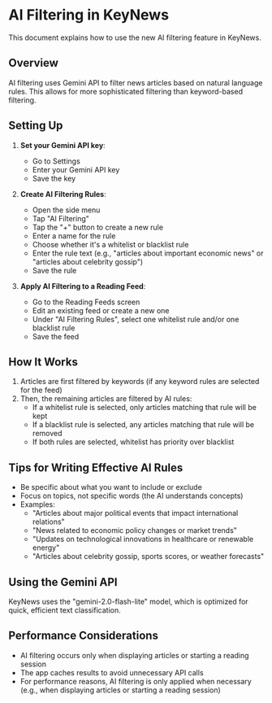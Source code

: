 # AI Filtering in KeyNews

This document explains how to use the new AI filtering feature in KeyNews.

## Overview

AI filtering uses Gemini API to filter news articles based on natural language rules. This allows for more sophisticated filtering than keyword-based filtering.

## Setting Up

1. **Set your Gemini API key**:
   - Go to Settings
   - Enter your Gemini API key 
   - Save the key

2. **Create AI Filtering Rules**:
   - Open the side menu
   - Tap "AI Filtering"
   - Tap the "+" button to create a new rule
   - Enter a name for the rule
   - Choose whether it's a whitelist or blacklist rule
   - Enter the rule text (e.g., "articles about important economic news" or "articles about celebrity gossip")
   - Save the rule

3. **Apply AI Filtering to a Reading Feed**:
   - Go to the Reading Feeds screen
   - Edit an existing feed or create a new one
   - Under "AI Filtering Rules", select one whitelist rule and/or one blacklist rule
   - Save the feed

## How It Works

1. Articles are first filtered by keywords (if any keyword rules are selected for the feed)
2. Then, the remaining articles are filtered by AI rules:
   - If a whitelist rule is selected, only articles matching that rule will be kept
   - If a blacklist rule is selected, any articles matching that rule will be removed
   - If both rules are selected, whitelist has priority over blacklist

## Tips for Writing Effective AI Rules

- Be specific about what you want to include or exclude
- Focus on topics, not specific words (the AI understands concepts)
- Examples:
  - "Articles about major political events that impact international relations"
  - "News related to economic policy changes or market trends"
  - "Updates on technological innovations in healthcare or renewable energy"
  - "Articles about celebrity gossip, sports scores, or weather forecasts"

## Using the Gemini API

KeyNews uses the "gemini-2.0-flash-lite" model, which is optimized for quick, efficient text classification.

## Performance Considerations

- AI filtering occurs only when displaying articles or starting a reading session
- The app caches results to avoid unnecessary API calls
- For performance reasons, AI filtering is only applied when necessary (e.g., when displaying articles or starting a reading session)
